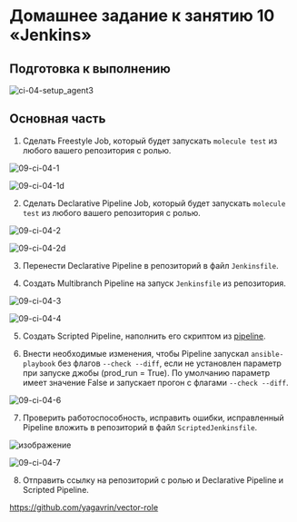 # Домашнее задание к занятию 10 «Jenkins»

## Подготовка к выполнению

![ci-04-setup_agent3](https://github.com/user-attachments/assets/e9c7d129-1668-4d72-a410-e4da76c339f8)

## Основная часть

1. Сделать Freestyle Job, который будет запускать `molecule test` из любого вашего репозитория с ролью.

![09-ci-04-1](https://github.com/user-attachments/assets/982adb8d-c56c-43c2-92bc-73d78684f31a)

![09-ci-04-1d](https://github.com/user-attachments/assets/6879747d-df45-480a-8e69-1efbb3d9e050)

2. Сделать Declarative Pipeline Job, который будет запускать `molecule test` из любого вашего репозитория с ролью.

![09-ci-04-2](https://github.com/user-attachments/assets/2e4e2775-975a-41bd-9bce-2e17a4592727)

![09-ci-04-2d](https://github.com/user-attachments/assets/cd41f92f-553b-42ad-9437-3a85b095332d)

3. Перенести Declarative Pipeline в репозиторий в файл `Jenkinsfile`.

4. Создать Multibranch Pipeline на запуск `Jenkinsfile` из репозитория.

![09-ci-04-3](https://github.com/user-attachments/assets/169558fa-4358-4ef6-8ac1-a4dafa2f4dc9)

![09-ci-04-4](https://github.com/user-attachments/assets/72da8b6b-39d8-4c11-81e3-34200ed1ebfe)

5. Создать Scripted Pipeline, наполнить его скриптом из [pipeline](./pipeline).

6. Внести необходимые изменения, чтобы Pipeline запускал `ansible-playbook` без флагов `--check --diff`, если не установлен параметр при запуске джобы (prod_run = True). По умолчанию параметр имеет значение False и запускает прогон с флагами `--check --diff`.

![09-ci-04-6](https://github.com/user-attachments/assets/ef9a6fe2-2ae6-4e4a-8b65-cbeb0f538ba0)

7. Проверить работоспособность, исправить ошибки, исправленный Pipeline вложить в репозиторий в файл `ScriptedJenkinsfile`.

![изображение](https://github.com/user-attachments/assets/d283eed0-bb7f-4289-9139-d6165b9bac3c)

![09-ci-04-7](https://github.com/user-attachments/assets/b063dfd5-587a-4ca2-831d-47b8da98a29f)




8. Отправить ссылку на репозиторий с ролью и Declarative Pipeline и Scripted Pipeline.

https://github.com/yagavrin/vector-role

